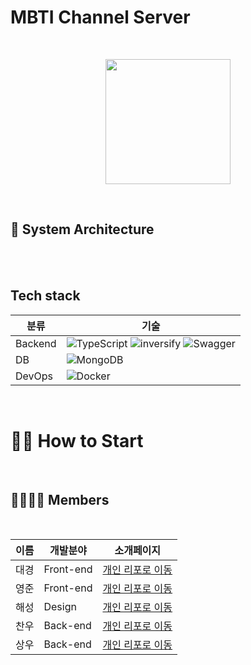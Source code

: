 # MBTI Channel Server

<br>

<p align="center">
  <img src="https://mbti-channel.s3.ap-northeast-2.amazonaws.com/files/3-posts-63b761d6-067a-406e-85ec-0603ab96e4ed.png" height="200px" width="200px"/>
</p>

<br>

## **🏢 System Architecture**

<br>

<br>

## **Tech stack**

| 분류    | 기술                                                                                                                                                                                                                                                              |
| ------- | ----------------------------------------------------------------------------------------------------------------------------------------------------------------------------------------------------------------------------------------------------------------- |
| Backend | ![TypeScript](https://shields.io/badge/TypeScript-3178C6?logo=TypeScript&logoColor=FFF&style=flat-square) ![inversify](https://img.shields.io/badge/-inversify-000000?style=flat-square&logo=) ![Swagger](https://img.shields.io/badge/swagger-gray?logo=swagger) |
| DB      | ![MongoDB](https://img.shields.io/badge/Mysql-E6B91E?style=flat-square&logo=MySql&logoColor=white)                                                                                                                                                                |
| DevOps  | ![Docker](https://img.shields.io/badge/-Docker-000000?style=flat&logo=docker)                                                                                                                                                                                     |

<br>

# **🏃‍♂️ How to Start**

<br>

## **👨‍👨‍👧‍👦 Members**

<br>

| 이름 | 개발분야  | 소개페이지                                        |
| ---- | --------- | ------------------------------------------------- |
| 대경 | Front-end | [개인 리포로 이동](https://github.com/)           |
| 영준 | Front-end | [개인 리포로 이동](https://github.com/)           |
| 해성 | Design    | [개인 리포로 이동](https://github.com/)           |
| 찬우 | Back-end  | [개인 리포로 이동](https://github.com/)           |
| 상우 | Back-end  | [개인 리포로 이동](https://github.com/sktkddn777) |
